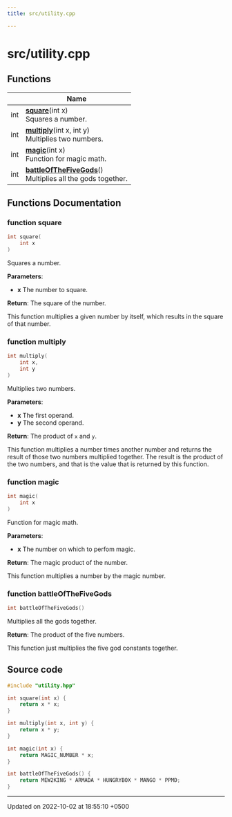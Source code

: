 ```yaml
---
title: src/utility.cpp

---
```


# src/utility.cpp



## Functions

|                | Name           |
| -------------- | -------------- |
| int | **[square](Files/utility_8cpp.md#function-square)**(int x)<br>Squares a number.  |
| int | **[multiply](Files/utility_8cpp.md#function-multiply)**(int x, int y)<br>Multiplies two numbers.  |
| int | **[magic](Files/utility_8cpp.md#function-magic)**(int x)<br>Function for magic math.  |
| int | **[battleOfTheFiveGods](Files/utility_8cpp.md#function-battleofthefivegods)**()<br>Multiplies all the gods together.  |


## Functions Documentation

### function square

```cpp
int square(
    int x
)
```

Squares a number. 

**Parameters**: 

  * **x** The number to square.


**Return**: The square of the number. 

This function multiplies a given number by itself, which results in the square of that number.


### function multiply

```cpp
int multiply(
    int x,
    int y
)
```

Multiplies two numbers. 

**Parameters**: 

  * **x** The first operand.
  * **y** The second operand.


**Return**: The product of `x` and `y`. 

This function multiplies a number times another number and returns the result of those two numbers multiplied together. The result is the product of the two numbers, and that is the value that is returned by this function.


### function magic

```cpp
int magic(
    int x
)
```

Function for magic math. 

**Parameters**: 

  * **x** The number on which to perfom magic.


**Return**: The magic product of the number. 

This function multiplies a number by the magic number.


### function battleOfTheFiveGods

```cpp
int battleOfTheFiveGods()
```

Multiplies all the gods together. 

**Return**: The product of the five numbers. 

This function just multiplies the five god constants together.




## Source code

```cpp
#include "utility.hpp"

int square(int x) {
    return x * x;
}

int multiply(int x, int y) {
    return x * y;
}

int magic(int x) {
    return MAGIC_NUMBER * x;
}

int battleOfTheFiveGods() {
    return MEW2KING * ARMADA * HUNGRYBOX * MANGO * PPMD;
}
```


-------------------------------

Updated on 2022-10-02 at 18:55:10 +0500
